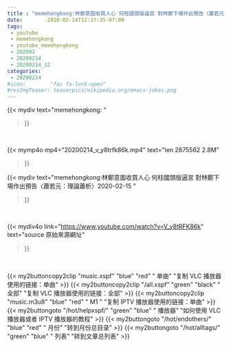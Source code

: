 ```yaml
---
title : "memehongkong:林鄭意圖收買人心 何柱國頭版逼宮 對林鄭下場作出預告〈蕭若元：理論蕭析〉2020-02-15 "
date:        2020-02-14T12:37:35-07:00
tags:
 - youtube
 - memehongkong
 - youtube_memehongkong
 - 202002
 - 20200214
 - 20200214_12
categories:
 - 20200214
#icon:        "fas fa-lock-open"
#resImgTeaser: teaserpics/wikipedia.org/emacs-jokes.png
---
```


{{< mydiv text="memehongkong: "
>}}
<br>


{{< mymp4o mp4="20200214_v_y8trfk86k.mp4"
text="len 2875562    2.8M"
>}}


{{< mydiv text="memehongkong:林鄭意圖收買人心 何柱國頭版逼宮 對林鄭下場作出預告〈蕭若元：理論蕭析〉2020-02-15 "
>}}
<br>

{{< mydiv4o link="https://www.youtube.com/watch?v=V_y8tRFK86k"
text="source 原始來源網址"
>}}


<br>



{{< my2buttoncopy2clip "music.xspf"        "blue"   "red"    " 单曲"  "复制 VLC 播放器使用的链接：单曲" >}} {{< my2buttoncopy2clip "/all.xspf"         "green"  "black"  " 全部"  "复制 VLC 播放器使用的链接：全部" >}} {{< my2buttoncopy2clip "music.m3u8"        "blue"   "red"    " M1 "    "复制 IPTV 播放器使用的链接：单曲" >}} {{< my2buttongoto      "/hot/helpxspf/"    "green"  "blue"   " 播放器" "如何使用 VLC 播放器或者 IPTV 播放器的教程" >}} {{< my2buttongoto      "/hot/endothers/"   "blue"   "red"    " 月份"   "转到月份总目录" >}} {{< my2buttongoto      "/hot/alltags/"     "green"  "blue"   " 列表"   "转到文章总列表" >}} 
